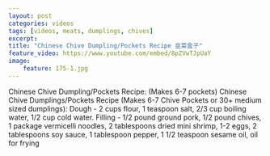 ```yaml
---
layout: post
categories: videos
tags: [videos, meats, dumplings, chives]
excerpt: 
title: "Chinese Chive Dumpling/Pockets Recipe 韭菜盒子"
feature_video: https://www.youtube.com/embed/8pZVwTJpUaY
image:
    feature: 175-1.jpg
---
```


Chinese Chive Dumpling/Pockets Recipe: (Makes 6-7 pockets) Chinese Chive Dumplings/Pockets Recipe (Makes 6-7 Chive Pockets or 30+ medium sized dumplings): Dough - 2 cups flour, 1 teaspoon salt, 2/3 cup boiling water, 1/2 cup cold water. Filling - 1/2 pound ground pork, 1/2 pound chives, 1 package vermicelli noodles, 2 tablespoons dried mini shrimp, 1-2 eggs, 2 tablespoons soy sauce, 1 tablespoon pepper, 1 1/2 teaspoon sesame oil, oil for frying